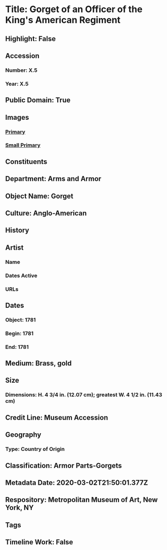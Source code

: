 # Title: Gorget of an Officer of the King's American Regiment
## Highlight: False
## Accession
### Number: X.5
### Year: X.5
## Public Domain: True
## Images
### [Primary](https://images.metmuseum.org/CRDImages/aa/original/sfrlx.5_26488.jpg)
### [Small Primary](https://images.metmuseum.org/CRDImages/aa/web-large/sfrlx.5_26488.jpg)
## Constituents
## Department: Arms and Armor
## Object Name: Gorget
## Culture: Anglo-American
## History
## Artist
### Name
### Dates Active
### URLs
## Dates
### Object: 1781
### Begin: 1781
### End: 1781
## Medium: Brass, gold
## Size
### Dimensions: H. 4 3/4 in. (12.07 cm); greatest W. 4 1/2 in. (11.43 cm)
## Credit Line: Museum Accession
## Geography
### Type: Country of Origin
## Classification: Armor Parts-Gorgets
## Metadata Date: 2020-03-02T21:50:01.377Z
## Respository: Metropolitan Museum of Art, New York, NY
## Tags
## Timeline Work: False